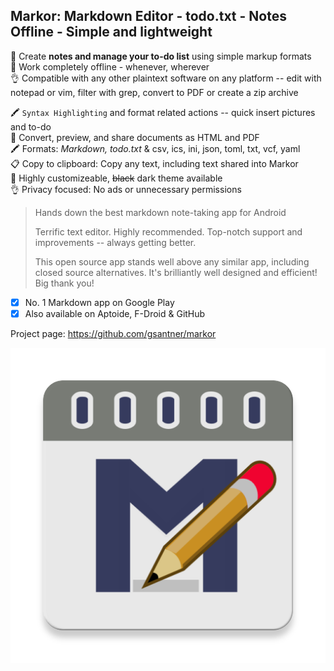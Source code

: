 ## Markor: Markdown Editor - todo.txt - Notes Offline - Simple and lightweight

📝 Create __notes and manage your to-do list__ using simple markup formats  
🌲 Work completely offline - whenever, wherever  
👌 Compatible with any other plaintext software on any platform -- edit with notepad or vim, filter with grep, convert to PDF or create a zip archive  

🖍 `Syntax Highlighting` and format related actions -- quick insert pictures and to-do  
👀 Convert, preview, and share documents as HTML and PDF  
🖍 Formats: _Markdown, todo.txt_  & csv, ics, ini, json, toml, txt, vcf, yaml  
📋 Copy to clipboard: Copy any text, including text shared into Markor  
🎨 Highly customizeable, ~~black~~ dark theme available  
👌 Privacy focused: No ads or unnecessary permissions

> Hands down the best markdown note-taking app for Android
>
> Terrific text editor. Highly recommended. Top-notch support and improvements -- always getting better.
> 
> This open source app stands well above any similar app, including closed source alternatives. It's brilliantly well designed and efficient! Big thank you!

- [x] No. 1 Markdown app on Google Play
- [x] Also available on Aptoide, F-Droid & GitHub

Project page: <https://github.com/gsantner/markor>

![Markor Logo](https://raw.githubusercontent.com/gsantner/markor/master/app/src/main/ic_launcher-web.png)

